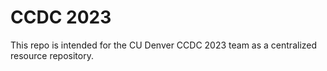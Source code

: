 # CCDC 2023
This repo is intended for the CU Denver CCDC 2023 team as a centralized resource repository.
